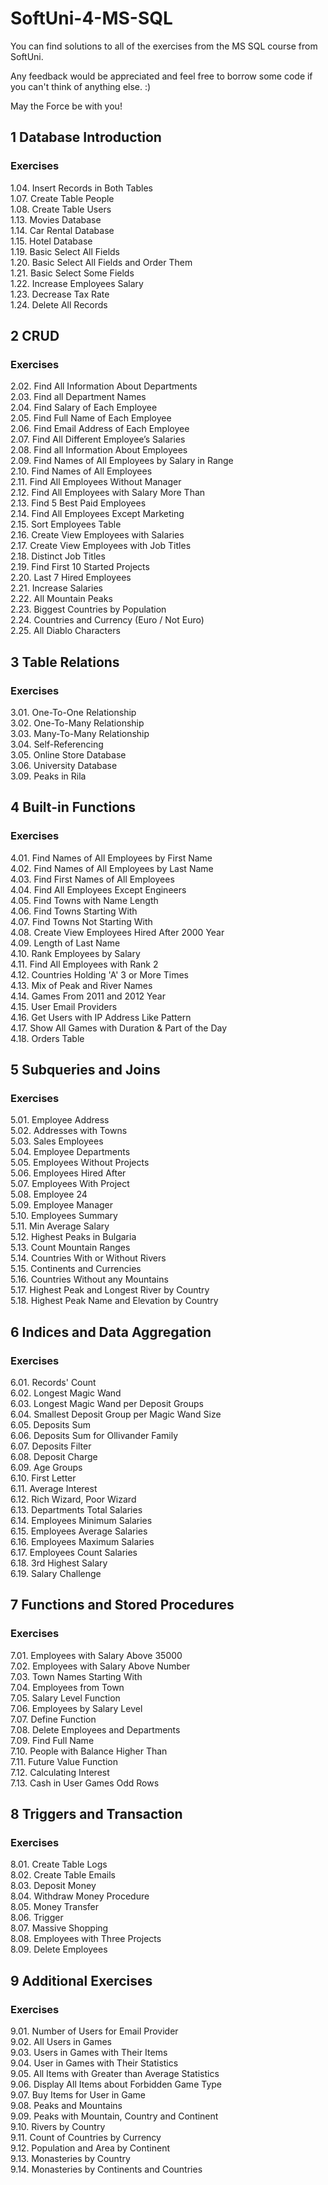 # SoftUni-4-MS-SQL
You can find solutions to all of the exercises from the MS SQL course from SoftUni.

Any feedback would be appreciated and feel free to borrow some code if you can't think of anything else. :)

May the Force be with you!

## 1 Database Introduction
### Exercises
1.04. Insert Records in Both Tables<br>
1.07. Create Table People<br>
1.08. Create Table Users<br>
1.13. Movies Database<br>
1.14. Car Rental Database<br>
1.15. Hotel Database<br>
1.19. Basic Select All Fields<br>
1.20. Basic Select All Fields and Order Them<br>
1.21. Basic Select Some Fields<br>
1.22. Increase Employees Salary<br>
1.23. Decrease Tax Rate<br>
1.24. Delete All Records<br>

## 2 CRUD
### Exercises
2.02. Find All Information About Departments<br>
2.03. Find all Department Names<br>
2.04. Find Salary of Each Employee<br>
2.05. Find Full Name of Each Employee<br>
2.06. Find Email Address of Each Employee<br>
2.07. Find All Different Employee’s Salaries<br>
2.08. Find all Information About Employees<br>
2.09. Find Names of All Employees by Salary in Range<br>
2.10. Find Names of All Employees<br>
2.11. Find All Employees Without Manager<br>
2.12. Find All Employees with Salary More Than<br>
2.13. Find 5 Best Paid Employees<br>
2.14. Find All Employees Except Marketing<br>
2.15. Sort Employees Table<br>
2.16. Create View Employees with Salaries<br>
2.17. Create View Employees with Job Titles<br>
2.18. Distinct Job Titles<br>
2.19. Find First 10 Started Projects<br>
2.20. Last 7 Hired Employees<br>
2.21. Increase Salaries<br>
2.22. All Mountain Peaks<br>
2.23. Biggest Countries by Population<br>
2.24. Countries and Currency (Euro / Not Euro)<br>
2.25. All Diablo Characters<br>

## 3 Table Relations
### Exercises
3.01. One-To-One Relationship<br>
3.02. One-To-Many Relationship<br>
3.03. Many-To-Many Relationship<br>
3.04. Self-Referencing<br>
3.05. Online Store Database<br>
3.06. University Database<br>
3.09. Peaks in Rila<br>

## 4 Built-in Functions
### Exercises
4.01. Find Names of All Employees by First Name<br>
4.02. Find Names of All Employees by Last Name<br>
4.03. Find First Names of All Employees<br>
4.04. Find All Employees Except Engineers<br>
4.05. Find Towns with Name Length<br>
4.06. Find Towns Starting With<br>
4.07. Find Towns Not Starting With<br>
4.08. Create View Employees Hired After 2000 Year<br>
4.09. Length of Last Name<br>
4.10. Rank Employees by Salary<br>
4.11. Find All Employees with Rank 2<br>
4.12. Countries Holding 'A' 3 or More Times<br>
4.13. Mix of Peak and River Names<br>
4.14. Games From 2011 and 2012 Year<br>
4.15. User Email Providers<br>
4.16. Get Users with IP Address Like Pattern<br>
4.17. Show All Games with Duration & Part of the Day<br>
4.18. Orders Table<br>

## 5 Subqueries and Joins
### Exercises
5.01. Employee Address<br>
5.02. Addresses with Towns<br>
5.03. Sales Employees<br>
5.04. Employee Departments<br>
5.05. Employees Without Projects<br>
5.06. Employees Hired After<br>
5.07. Employees With Project<br>
5.08. Employee 24<br>
5.09. Employee Manager<br>
5.10. Employees Summary<br>
5.11. Min Average Salary<br>
5.12. Highest Peaks in Bulgaria<br>
5.13. Count Mountain Ranges<br>
5.14. Countries With or Without Rivers<br>
5.15. Continents and Currencies<br>
5.16. Countries Without any Mountains<br>
5.17. Highest Peak and Longest River by Country<br>
5.18. Highest Peak Name and Elevation by Country<br>

## 6 Indices and Data Aggregation
### Exercises
6.01. Records' Count<br>
6.02. Longest Magic Wand<br>
6.03. Longest Magic Wand per Deposit Groups<br>
6.04. Smallest Deposit Group per Magic Wand Size<br>
6.05. Deposits Sum<br>
6.06. Deposits Sum for Ollivander Family<br>
6.07. Deposits Filter<br>
6.08. Deposit Charge<br>
6.09. Age Groups<br>
6.10. First Letter<br>
6.11. Average Interest<br>
6.12. Rich Wizard, Poor Wizard<br>
6.13. Departments Total Salaries<br>
6.14. Employees Minimum Salaries<br>
6.15. Employees Average Salaries<br>
6.16. Employees Maximum Salaries<br>
6.17. Employees Count Salaries<br>
6.18. 3rd Highest Salary<br>
6.19. Salary Challenge<br>

## 7 Functions and Stored Procedures
### Exercises
7.01. Employees with Salary Above 35000<br>
7.02. Employees with Salary Above Number<br>
7.03. Town Names Starting With<br>
7.04. Employees from Town<br>
7.05. Salary Level Function<br>
7.06. Employees by Salary Level<br>
7.07. Define Function<br>
7.08. Delete Employees and Departments<br>
7.09. Find Full Name<br>
7.10. People with Balance Higher Than<br>
7.11. Future Value Function<br>
7.12. Calculating Interest<br>
7.13. Cash in User Games Odd Rows<br>

## 8 Triggers and Transaction
### Exercises
8.01. Create Table Logs<br>
8.02. Create Table Emails<br>
8.03. Deposit Money<br>
8.04. Withdraw Money Procedure<br>
8.05. Money Transfer<br>
8.06. Trigger<br>
8.07. Massive Shopping<br>
8.08. Employees with Three Projects<br>
8.09. Delete Employees<br>

## 9 Additional Exercises
### Exercises
9.01. Number of Users for Email Provider<br>
9.02. All Users in Games<br>
9.03. Users in Games with Their Items<br>
9.04. User in Games with Their Statistics<br>
9.05. All Items with Greater than Average Statistics<br>
9.06. Display All Items about Forbidden Game Type<br>
9.07. Buy Items for User in Game<br>
9.08. Peaks and Mountains<br>
9.09. Peaks with Mountain, Country and Continent<br>
9.10. Rivers by Country<br>
9.11. Count of Countries by Currency<br>
9.12. Population and Area by Continent<br>
9.13. Monasteries by Country<br>
9.14. Monasteries by Continents and Countries<br>

